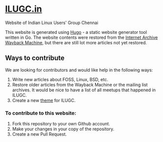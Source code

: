 # [ILUGC.in](https://ilugc.in)
Website of Indian Linux Users' Group Chennai

This website is generated using [Hugo](https://gohugo.io/) - a static website generator tool written in Go.
The website contents were restored from the [Internet Archive Wayback Machine](http://web.archive.org/), 
but there are still lot more articles not yet restored.

## Ways to contribute

We are looking for contributors and would like help in the following ways: 

1. Write new articles about FOSS, Linux, BSD, etc.
2. Restore older articles from the Wayback Machine or the mailing list archives. 
It would be nice to have a list of all meetups that happened in ILUGC.
3. Create a new [theme](https://gohugo.io/templates/) for ILUGC.

### To contribute to this website:

1. Fork this repository to your own Github account.
2. Make your changes in your copy of the repository.
3. Create a new Pull Request.

